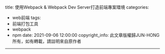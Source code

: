 title: 使用Webpack & Webpack Dev Server打造前端專案環境
categories:
  - web前端
tags:
  - 前端打包工具
  - webpack
  - npm
date: 2021-09-06 12:00:00
copyright_info: 此文章版權歸JUN-HONG所有，如有轉載，請註明來自原作者
---
